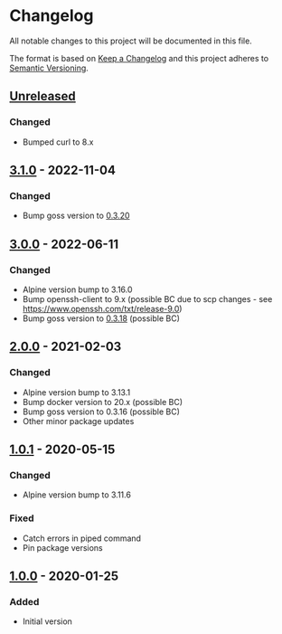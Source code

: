 # Changelog
All notable changes to this project will be documented in this file.

The format is based on [Keep a Changelog](http://keepachangelog.com/en/1.0.0/)
and this project adheres to [Semantic Versioning](http://semver.org/spec/v2.0.0.html).

## [Unreleased]
### Changed
- Bumped curl to 8.x

## [3.1.0] - 2022-11-04
### Changed
- Bump goss version to [0.3.20][goss-0.3.20]

## [3.0.0] - 2022-06-11
### Changed
- Alpine version bump to 3.16.0
- Bump openssh-client to 9.x (possible BC due to scp changes - see https://www.openssh.com/txt/release-9.0) 
- Bump goss version to [0.3.18][goss-0.3.18] (possible BC)

## [2.0.0] - 2021-02-03
### Changed
- Alpine version bump to 3.13.1
- Bump docker version to 20.x (possible BC)
- Bump goss version to 0.3.16 (possible BC)
- Other minor package updates

## [1.0.1] - 2020-05-15
### Changed
- Alpine version bump to 3.11.6
### Fixed
- Catch errors in piped command
- Pin package versions

## [1.0.0] - 2020-01-25
### Added
- Initial version

[Unreleased]: https://github.com/particleflux/circleci-docker-dgoss/compare/3.1.0...HEAD
[3.1.0]: https://github.com/particleflux/circleci-docker-dgoss/compare/3.0.0...3.1.0
[3.0.0]: https://github.com/particleflux/circleci-docker-dgoss/compare/2.0.0...3.0.0
[2.0.0]: https://github.com/particleflux/circleci-docker-dgoss/compare/1.0.1...2.0.0
[1.0.1]: https://github.com/particleflux/circleci-docker-dgoss/compare/1.0.0...1.0.1
[1.0.0]: https://github.com/particleflux/circleci-docker-dgoss/releases/tag/1.0.0
[goss-0.3.20]: https://github.com/aelsabbahy/goss/releases/tag/v0.3.20
[goss-0.3.18]: https://github.com/aelsabbahy/goss/releases/tag/v0.3.18